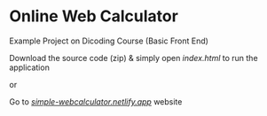 # Online Web Calculator
Example Project on Dicoding Course (Basic Front End)

Download the source code (zip) & simply open *index.html* to run the application

or

Go to *[simple-webcalculator.netlify.app](https://simple-webcalculator.netlify.app/)* website
